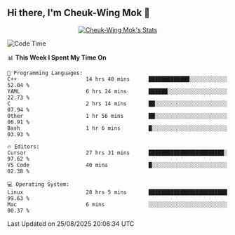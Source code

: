 ## Hi there, I'm Cheuk-Wing Mok 👋

<!--
**mozro0327/mozro0327** is a ✨ _special_ ✨ repository because its `README.md` (this file) appears on your GitHub profile.

Here are some ideas to get you started:

- 🔭 I’m currently working on ...
- 🌱 I’m currently learning ...
- 👯 I’m looking to collaborate on ...
- 🤔 I’m looking for help with ...
- 💬 Ask me about ...
- 📫 How to reach me: ...
- 😄 Pronouns: ...
- ⚡ Fun fact: ...
-->

<p align="center">
  <a href="https://github.com/mozro0327" class="rich-diff-level-one">
    <img src="https://github-readme-stats.vercel.app/api?username=mozro0327&title_color=333&text_color=777" alt="Cheuk-Wing Mok's Stats" >
    <!-- &hide=issues
    <img src="https://github-readme-stats.vercel.app/api?username=mozro0327&hide=issues&title_color=333&text_color=777" alt="Cheuk-Wing Mok's Stats" >
    -->
  </a>
</p>

<!--START_SECTION:waka-->
![Code Time](http://img.shields.io/badge/Code%20Time-3%2C774%20hrs%2052%20mins-blue)

📊 **This Week I Spent My Time On** 

```text
💬 Programming Languages: 
C++                      14 hrs 40 mins      █████████████░░░░░░░░░░░░   52.04 % 
YAML                     6 hrs 24 mins       ██████░░░░░░░░░░░░░░░░░░░   22.73 % 
C                        2 hrs 14 mins       ██░░░░░░░░░░░░░░░░░░░░░░░   07.94 % 
Other                    1 hr 56 mins        ██░░░░░░░░░░░░░░░░░░░░░░░   06.91 % 
Bash                     1 hr 6 mins         █░░░░░░░░░░░░░░░░░░░░░░░░   03.93 % 

🔥 Editors: 
Cursor                   27 hrs 31 mins      ████████████████████████░   97.62 % 
VS Code                  40 mins             █░░░░░░░░░░░░░░░░░░░░░░░░   02.38 % 

💻 Operating System: 
Linux                    28 hrs 5 mins       █████████████████████████   99.63 % 
Mac                      6 mins              ░░░░░░░░░░░░░░░░░░░░░░░░░   00.37 % 
```


 Last Updated on 25/08/2025 20:06:34 UTC
<!--END_SECTION:waka-->
